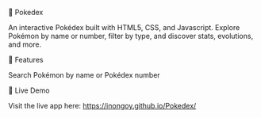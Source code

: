 🧬 Pokedex

An interactive Pokédex built with HTML5, CSS, and Javascript. Explore Pokémon by name or number, filter by type, and discover stats, evolutions, and more.

🚀 Features

Search Pokémon by name or Pokédex number

📌 Live Demo

Visit the live app here: https://inongoy.github.io/Pokedex/
